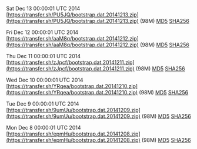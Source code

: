 Sat Dec 13 00:00:01 UTC 2014 [https://transfer.sh/PU5JQ/bootstrap.dat.20141213.zip](https://transfer.sh/PU5JQ/bootstrap.dat.20141213.zip) (98M) [MD5](https://transfer.sh/KYKmB/md5.txt) [SHA256](https://transfer.sh/byEpH/sha256.txt)

Fri Dec 12 00:00:01 UTC 2014 [https://transfer.sh/aaM8q/bootstrap.dat.20141212.zip](https://transfer.sh/aaM8q/bootstrap.dat.20141212.zip) (98M) [MD5](https://transfer.sh/n2d4g/md5.txt) [SHA256](https://transfer.sh/1fEIdz/sha256.txt)

Thu Dec 11 00:00:01 UTC 2014 [https://transfer.sh/zJpcf/bootstrap.dat.20141211.zip](https://transfer.sh/zJpcf/bootstrap.dat.20141211.zip) (98M) [MD5](https://transfer.sh/M9lbm/md5.txt) [SHA256](https://transfer.sh/m26KZ/sha256.txt)

Wed Dec 10 00:00:01 UTC 2014 [https://transfer.sh/YRqea/bootstrap.dat.20141210.zip](https://transfer.sh/YRqea/bootstrap.dat.20141210.zip) (98M) [MD5](https://transfer.sh/CekMI/md5.txt) [SHA256](https://transfer.sh/UDquB/sha256.txt)

Tue Dec  9 00:00:01 UTC 2014 [https://transfer.sh/9umUu/bootstrap.dat.20141209.zip](https://transfer.sh/9umUu/bootstrap.dat.20141209.zip) (98M) [MD5](https://transfer.sh/f13j7/md5.txt) [SHA256](https://transfer.sh/ANino/sha256.txt)

Mon Dec  8 00:00:01 UTC 2014 [https://transfer.sh/epmHu/bootstrap.dat.20141208.zip](https://transfer.sh/epmHu/bootstrap.dat.20141208.zip) (98M) [MD5](https://transfer.sh/12Z2B1/md5.txt) [SHA256](https://transfer.sh/UfJHZ/sha256.txt)
